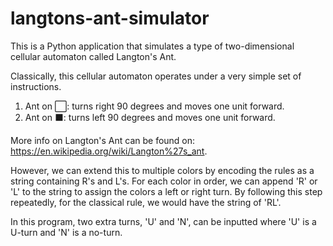 # langtons-ant-simulator

This is a Python application that simulates a type of two-dimensional cellular automaton called Langton's Ant.

Classically, this cellular automaton operates under a very simple set of instructions.
1. Ant on ⬜: turns right 90 degrees and moves one unit forward.
2. Ant on ⬛: turns left 90 degrees and moves one unit forward.

More info on Langton's Ant can be found on: https://en.wikipedia.org/wiki/Langton%27s_ant.

However, we can extend this to multiple colors by encoding the rules as a string containing R's and L's.
For each color in order, we can append 'R' or 'L' to the string to assign the colors a left or right turn.
By following this step repeatedly, for the classical rule, we would have the string of 'RL'.

In this program, two extra turns, 'U' and 'N', can be inputted where 'U' is a U-turn and 'N' is a no-turn.
